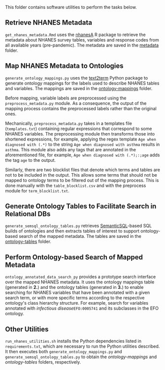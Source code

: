 This folder contains software utilities to perform the tasks below.

## Retrieve NHANES Metadata
`get_nhanes_metadata.Rmd` uses the [nhanesA](https://github.com/cjendres1/nhanes) R package to retrieve the metadata about NHANES survey tables, variables and response codes from all available years (pre-pandemic). The metadata are saved in the [metadata](https://github.com/ccb-hms/NHANES-metadata/tree/master/metadata) folder. 

## Map NHANES Metadata to Ontologies
`generate_ontology_mappings.py` uses the [text2term](https://github.com/ccb-hms/ontology-mapper) Python package to generate ontology mappings for the labels used to describe NHANES tables and variables. The mappings are saved in the [ontology-mappings](https://github.com/ccb-hms/NHANES-metadata/tree/master/ontology-mappings) folder. 

Before mapping, variable labels are preprocessed using the `preprocess_metadata.py` module. As a consequence, the output of the mapping process contains the preprocessed labels rather than the original ones. 

Mechanically, `preprocess_metadata.py` takes in a templates file (`templates.txt`) containing regular expressions that correspond to some NHANES variables. The preprocessing module then transforms those into shortened expressions, for example, applying the regex template `Age when diagnosed with (.*)` to the string `Age when diagnosed with asthma` results in `asthma`. This module also adds any tags that are annotated in the aforementioned file, for example, `Age when diagnosed with (.*);:;age` adds the tag `age` to the output. 

Similarly, there are two blocklist files that denote which terms and tables are not to be included in the output. This allows some terms that should not be mapped to ontology terms to be filtered out of the mapping process. This is done manually with the `table_blocklist.csv` and with the preprocess module for `term_blocklist.txt`.

## Generate Ontology Tables to Facilitate Search in Relational DBs
`generate_semsql_ontology_tables.py` retrieves [SemanticSQL](https://github.com/INCATools/semantic-sql)-based SQL builds of ontologies and then extracts tables of interest to support ontology-based search of the mapped metadata. The tables are saved in the [ontology-tables](https://github.com/ccb-hms/NHANES-metadata/tree/master/ontology-tables) folder.

## Perform Ontology-based Search of Mapped Metadata
`ontology_annotated_data_search_py` provides a prototype search interface over the mapped NHANES metadata. It uses the ontology mappings table (generated in **2.**) and the ontology tables (generated in **3.**) to enable searching for NHANES variables that have been annotated with a given search term, or with more specific terms according to the respective ontology's class hierarchy structure. For example, search for variables annotated with _infectious disease_`EFO:0005741` and its subclasses in the EFO ontology. 

## Other Utilities
`run_nhanes_utilities.sh` installs the Python dependencies listed in `requirements.txt`, which are necessary to run the Python utilities described. It then executes both `generate_ontology_mappings.py` and `generate_semsql_ontology_tables.py` to obtain the _ontology-mappings_ and _ontology-tables_ folders, respectively.
